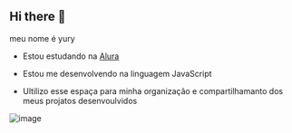 ## Hi there 👋

meu nome é yury 

- Estou estudando na [Alura](https://www.alura.com.br)

- Estou me desenvolvendo na linguagem JavaScript

- Ultilizo esse espaça para minha organização e compartilhamanto dos meus projatos desenvoulvidos

![image](https://github.com/user-attachments/assets/481b65ba-c6ff-48b4-bb1f-12da667d3a93)
